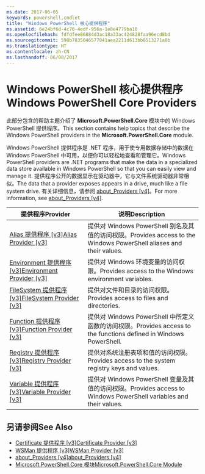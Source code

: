 ```yaml
---
ms.date: 2017-06-05
keywords: powershell,cmdlet
title: "Windows PowerShell 核心提供程序"
ms.assetid: 6e24bf6d-4c70-4edf-956a-1e8e4779ba10
ms.openlocfilehash: fdfdfee86884d3ac18a33ac424828faa96ecd8bd
ms.sourcegitcommit: 598b7835046577841aea2211d613bb8513271a8b
ms.translationtype: HT
ms.contentlocale: zh-CN
ms.lasthandoff: 06/08/2017
---
```

# <a name="windows-powershell-core-providers"></a><span data-ttu-id="27908-103">Windows PowerShell 核心提供程序</span><span class="sxs-lookup"><span data-stu-id="27908-103">Windows PowerShell Core Providers</span></span>
<span data-ttu-id="27908-104">此部分包含的帮助主题介绍了 **Microsoft.PowerShell.Core** 模块中的 Windows PowerShell 提供程序。</span><span class="sxs-lookup"><span data-stu-id="27908-104">This section contains help topics that describe the Windows PowerShell providers in the **Microsoft.PowerShell.Core** module.</span></span>

<span data-ttu-id="27908-105">Windows PowerShell 提供程序是 .NET 程序，用于使专用数据存储中的数据在 Windows PowerShell 中可用，以便你可以轻松地查看和管理它。</span><span class="sxs-lookup"><span data-stu-id="27908-105">Windows PowerShell providers are .NET programs that make the data in a specialized data store available in Windows PowerShell so that you can easily view and manage it.</span></span> <span data-ttu-id="27908-106">提供程序公开的数据显示在驱动器中，它与文件系统驱动器非常相似。</span><span class="sxs-lookup"><span data-stu-id="27908-106">The data that a provider exposes appears in a drive, much like a file system drive.</span></span> <span data-ttu-id="27908-107">有关详细信息，请参阅 [about_Providers [v4]](https://technet.microsoft.com/en-us/library/2d9b3f32-be78-49ad-a547-21231c803242)。</span><span class="sxs-lookup"><span data-stu-id="27908-107">For more information, see [about_Providers [v4]](https://technet.microsoft.com/en-us/library/2d9b3f32-be78-49ad-a547-21231c803242).</span></span>

|<span data-ttu-id="27908-108">提供程序</span><span class="sxs-lookup"><span data-stu-id="27908-108">Provider</span></span>|<span data-ttu-id="27908-109">说明</span><span class="sxs-lookup"><span data-stu-id="27908-109">Description</span></span>|
|------------|---------------|
|[<span data-ttu-id="27908-110">Alias 提供程序 [v3]</span><span class="sxs-lookup"><span data-stu-id="27908-110">Alias Provider [v3]</span></span>](https://technet.microsoft.com/en-us/library/dce3f872-aeff-4eb2-8b38-876cd612fc29)|<span data-ttu-id="27908-111">提供对 Windows PowerShell 别名及其值的访问权限。</span><span class="sxs-lookup"><span data-stu-id="27908-111">Provides access to the Windows PowerShell aliases and their values.</span></span>|
|[<span data-ttu-id="27908-112">Environment 提供程序 [v3]</span><span class="sxs-lookup"><span data-stu-id="27908-112">Environment Provider [v3]</span></span>](https://technet.microsoft.com/en-us/library/94fcd05d-e702-4706-9b7d-ad7e5fd0ec09)|<span data-ttu-id="27908-113">提供对 Windows 环境变量的访问权限。</span><span class="sxs-lookup"><span data-stu-id="27908-113">Provides access to the Windows environment variables.</span></span>|
|[<span data-ttu-id="27908-114">FileSystem 提供程序 [v3]</span><span class="sxs-lookup"><span data-stu-id="27908-114">FileSystem Provider [v3]</span></span>](https://technet.microsoft.com/en-us/library/0e494537-dfdf-437a-8b27-c21e30aa1f9f)|<span data-ttu-id="27908-115">提供对文件和目录的访问权限。</span><span class="sxs-lookup"><span data-stu-id="27908-115">Provides access to files and directories.</span></span>|
|[<span data-ttu-id="27908-116">Function 提供程序 [v3]</span><span class="sxs-lookup"><span data-stu-id="27908-116">Function Provider [v3]</span></span>](https://technet.microsoft.com/en-us/library/7dfc92f4-9a88-4399-978d-6d5d224b3e76)|<span data-ttu-id="27908-117">提供对 Windows PowerShell 中所定义函数的访问权限。</span><span class="sxs-lookup"><span data-stu-id="27908-117">Provides access to the functions defined in Windows PowerShell.</span></span>|
|[<span data-ttu-id="27908-118">Registry 提供程序 [v3]</span><span class="sxs-lookup"><span data-stu-id="27908-118">Registry Provider [v3]</span></span>](https://technet.microsoft.com/en-us/library/d3c8013c-8caa-48d7-9feb-bfef0d95926e)|<span data-ttu-id="27908-119">提供对系统注册表项和值的访问权限。</span><span class="sxs-lookup"><span data-stu-id="27908-119">Provides access to the system registry keys and values.</span></span>|
|[<span data-ttu-id="27908-120">Variable 提供程序 [v3]</span><span class="sxs-lookup"><span data-stu-id="27908-120">Variable Provider [v3]</span></span>](https://technet.microsoft.com/en-us/library/78dbcbbd-7946-4b9b-b75b-146f247f821c)|<span data-ttu-id="27908-121">提供对 Windows PowerShell 变量及其值的访问权限。</span><span class="sxs-lookup"><span data-stu-id="27908-121">Provides access to Windows PowerShell variables and their values.</span></span>|

## <a name="see-also"></a><span data-ttu-id="27908-122">另请参阅</span><span class="sxs-lookup"><span data-stu-id="27908-122">See Also</span></span>
- [<span data-ttu-id="27908-123">Certificate 提供程序 [v3]</span><span class="sxs-lookup"><span data-stu-id="27908-123">Certificate Provider [v3]</span></span>](https://technet.microsoft.com/en-us/library/3f743541-d0c6-4670-809a-b16fb01f7c4d)
- [<span data-ttu-id="27908-124">WSMan 提供程序 [v3]</span><span class="sxs-lookup"><span data-stu-id="27908-124">WSMan Provider [v3]</span></span>](https://technet.microsoft.com/en-us/library/4c3d8d36-4f7a-4211-996f-64110e4b2eb7)
- [<span data-ttu-id="27908-125">about_Providers [v4]</span><span class="sxs-lookup"><span data-stu-id="27908-125">about_Providers [v4]</span></span>](https://technet.microsoft.com/en-us/library/2d9b3f32-be78-49ad-a547-21231c803242)
- [<span data-ttu-id="27908-126">Microsoft.PowerShell.Core 模块</span><span class="sxs-lookup"><span data-stu-id="27908-126">Microsoft.PowerShell.Core Module</span></span>](Microsoft.PowerShell.Core-Module.md)

